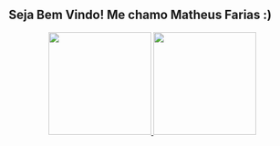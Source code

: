 ## Seja Bem Vindo! Me chamo Matheus Farias :)

<div align="center">
  <a href="https://github.com/MatheusDEV2022">
  <img height="180em" src="https://github-readme-stats.vercel.app/api?username=MatheusDEV2022&show_icons=true&theme=tokyonight&include_all_commits=true&count_private=true"/>
  <img height="180em" src="https://github-readme-stats.vercel.app/api/top-langs/?username=MatheusDEV2022&layout=compact&langs_count=7&theme=tokyonight"/>
</div>
